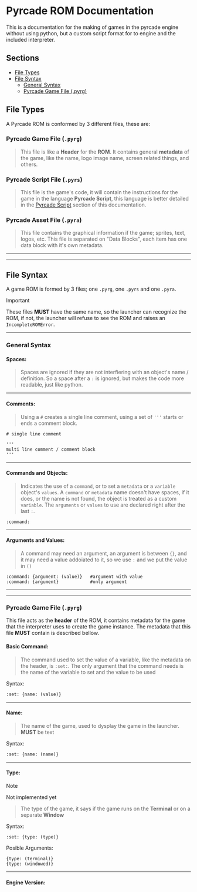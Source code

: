 # **Pyrcade ROM Documentation**
This is a documentation for the making of games in the pyrcade engine without using python, but a custom script format for to engine and the included interpreter.

## **Sections**
+ [File Types](#file-types)
+ [File Syntax](#file-syntax)
  + [General Syntax](#general-syntax) 
  + [Pyrcade Game File (.pyrg)](#pyrcade-game-file-pyrg-1)

## **File Types**
A Pyrcade ROM is conformed by 3 different files, these are:
### **Pyrcade Game File (`.pyrg`)**
> This file is like a **Header** for the **ROM**. It contains general **metadata** of the game, like the name, logo image name, screen related things, and others.
### **Pyrcade Script File (`.pyrs`)**
> This file is the game's code, it will contain the instructions for the game in the language **Pyrcade Script**, this language is better detailed in the [Pyrcade Script]() section of this documentation.
### **Pyrcade Asset File (`.pyra`)**
> This file contains the graphical information if the game; sprites, text, logos, etc. This file is separated on "Data Blocks", each item has one data block with it's own metadata.
___
___
## **File Syntax**
A game ROM is formed by 3 files; one `.pyrg`, one `.pyrs` and one `.pyra`. 
> [!IMPORTANT]
> These files **MUST** have the same name, so the launcher can recognize the ROM, if not, the launcher will refuse to see the ROM and raises an `IncompleteROMError`.
___
### **General Syntax**
#### **Spaces**:

> Spaces are ignored if they are not interfiering with an object's name / definition. So a space after a `:` is ignored, but makes the code more readable, just like python.
___
#### **Comments**:

> Using a `#` creates a single line comment, using a set of `'''` starts or ends a comment block.

```
# single line comment
```
```
'''
multi line comment / comment block
'''
```
___
#### **Commands and Objects:**

> Indicates the use of a `command`, or to set a `metadata` or a `variable` object's `values`. A `command` or `metadata` name doesn't have spaces, if it does, or the name is not found, the object is treated as a custom `variable`. The `arguments` or `values` to use are declared right after the last `:`.

```
:command:
```
___
#### **Arguments and Values:**
> A command may need an argument, an argument is between `{}`, and it may need a value addoiated to it, so we use `:` and we put the value in `()`
```
:command: {argument: (value)}   #argument with value
:command: {argument}            #only argument
```
___
___
### **Pyrcade Game File (`.pyrg`)**
This file acts as the **header** of the ROM, it contains metadata for the game that the interpreter uses to create the game instance. The metadata that this file **MUST** contain is described bellow.
#### **Basic Command:**
> The command used to set the value of a variable, like the metadata on the header, is `:set:`. The only argument that the command needs is the name of the variable to set and the value to be used

Syntax:
```
:set: {name: (value)}
```
___
#### **Name:**
> The name of the game, used to dysplay the game in the launcher. **MUST** be text

Syntax:
```
:set: {name: (name)}
```
___
#### **Type:**
> [!NOTE]
> Not implemented yet

> The type of the game, it says if the game runs on the **Terminal** or on a separate **Window** 

Syntax:
```
:set: {type: (type)}
``` 

Posible Arguments:
```
{type: (terminal)}
{type: (windowed)}
```
___
#### **Engine Version:**